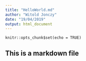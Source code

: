 ```yaml
---
title: "HelloWorld.md"
author: "Witold Jonczy"
date: "19/04/2019"
output: html_document
---
```


```{r setup, include=FALSE}
knitr::opts_chunk$set(echo = TRUE)
```

## This is a markdown file